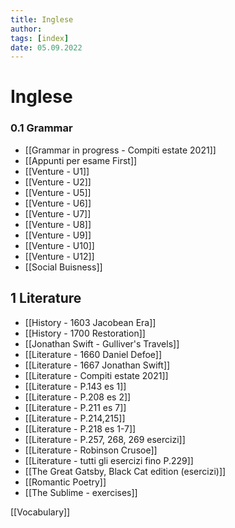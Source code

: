 ```yaml
---
title: Inglese
author:  
tags: [index]
date: 05.09.2022
---
```

# Inglese
### 0.1 Grammar
- [[Grammar in progress - Compiti estate 2021]]
- [[Appunti per esame First]]
- [[Venture - U1]]
- [[Venture - U2]]
- [[Venture - U5]]
- [[Venture - U6]]
- [[Venture - U7]]
- [[Venture - U8]]
- [[Venture - U9]]
- [[Venture - U10]]
- [[Venture - U12]]
- [[Social Buisness]]

## 1 Literature
- [[History - 1603 Jacobean Era]]
- [[History - 1700 Restoration]]
- [[Jonathan Swift - Gulliver's Travels]]
- [[Literature - 1660 Daniel Defoe]]
- [[Literature - 1667 Jonathan Swift]]
- [[Literature - Compiti estate 2021]]
- [[Literature - P.143 es 1]]
- [[Literature - P.208 es 2]]
- [[Literature - P.211 es 7]]
- [[Literature - P.214,215]]
- [[Literature - P.218 es 1-7]]
- [[Literature - P.257, 268, 269 esercizi]]
- [[Literature - Robinson Crusoe]]
- [[Literature - tutti gli esercizi fino P.229]]
- [[The Great Gatsby, Black Cat edition (esercizi)]]
- [[Romantic Poetry]]
- [[The Sublime - exercises]]


[[Vocabulary]]
